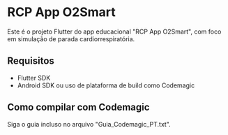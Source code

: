 
# RCP App O2Smart

Este é o projeto Flutter do app educacional "RCP App O2Smart", com foco em simulação de parada cardiorrespiratória.

## Requisitos
- Flutter SDK
- Android SDK ou uso de plataforma de build como Codemagic

## Como compilar com Codemagic
Siga o guia incluso no arquivo "Guia_Codemagic_PT.txt".
